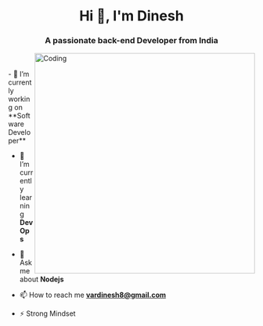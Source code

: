<h1 align="center">Hi 👋, I'm Dinesh</h1>
<h3 align="center">A passionate back-end Developer from India</h3>
<!-- <img align="right" alt="Coding" width="400" src="https://cdn.dribbble.com/users/1162077/screenshots/3848914/programmer.gif"> -->
<a>
  <img align="right" alt="Coding" width="450" src="https://firebasestorage.googleapis.com/v0/b/flexi-coding.appspot.com/o/dempgi7-520f8d5f-63d4-4453-8822-dbc149ae27f8.gif?alt=media&token=91c0c7b2-93c3-4029-b011-1a8703c5730d" alt="MasterHead">
</a>
<br><br>
- 🔭 I’m currently working on **Software Developer**

- 🌱 I’m currently learning **DevOps**

- 💬 Ask me about **Nodejs**

- 📫 How to reach me **vardinesh8@gmail.com**

- ⚡ Strong Mindset
